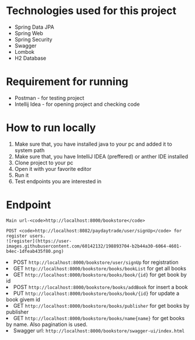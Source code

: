<h1>Technologies used for this project</h1>
<ul>
  <li>Spring Data JPA</li>
  <li>Spring Web</li>
  <li>Spring Security</li>
  <li>Swagger</li>
  <li>Lombok</li>
  <li>H2 Database</li>
</ul>

<h1>Requirement for running</h1>
<ul>
<li>Postman - for testing project</1li>
<li>Intellij Idea - for opening project and checking code</li>
</ul>

<h1>How to run locally</h1>
<ol>
  <li>Make sure that, you have installed java to your pc and added it to system path</li>
  <li>Make sure that, you have IntelliJ IDEA (preffered) or anther IDE installed</li>
  <li>Clone project to your pc</li>
  <li>Open it with your favorite editor</li>
  <li>Run it</li>
  <li>Test endpoints you are interested in</li>
</ol>
 
 <h1>Endpoint</h1>
 
    Main url-<code>http://localhost:8000/bookstore</code>
    
    POST <code>http://localhost:8082/paydaytrade/user/signUp</code> for register users.
    ![register](https://user-images.githubusercontent.com/60142132/198893704-b2b44a30-6064-4601-b4ec-1dfeab435f80.png)

  <li>POST <code>http://localhost:8000/bookstore/user/signUp</code> for registration</li>
  
  <li>GET <code>http://localhost:8000/bookstore/books/bookList</code> for get all books</li>
  
  <li>GET <code>http://localhost:8000/bookstore/books/book/{id}</code> for get book by id</li>
  
  <li>POST <code>http://localhost:8000/bookstore/books/addBook</code> for insert a book</li>
  
  <li>PUT <code>http://localhost:8000/bookstore/books/book/{id}</code> for update a book givem id</li>
  
  <li>GET <code>http://localhost:8000/bookstore/books/publisher</code> for get books by publisher</li>
  
  <li>GET <code>http://localhost:8000/bookstore/books/name{name}</code> for get books by name. Also pagination is used.</li>
  
  <li>Swagger url: <code>http://localhost:8000/bookstore/swagger-ui/index.html</code></li>  
